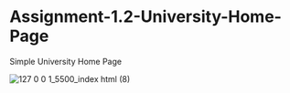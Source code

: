 # Assignment-1.2-University-Home-Page
Simple University Home Page

![127 0 0 1_5500_index html (8)](https://user-images.githubusercontent.com/45134925/98434383-f4c67080-2109-11eb-8701-3d89791a4e10.png)
